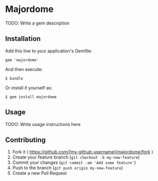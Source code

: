 # Majordome

TODO: Write a gem description

## Installation

Add this line to your application's Gemfile:

    gem 'majordome'

And then execute:

    $ bundle

Or install it yourself as:

    $ gem install majordome

## Usage

TODO: Write usage instructions here

## Contributing

1. Fork it ( https://github.com/[my-github-username]/majordome/fork )
2. Create your feature branch (`git checkout -b my-new-feature`)
3. Commit your changes (`git commit -am 'Add some feature'`)
4. Push to the branch (`git push origin my-new-feature`)
5. Create a new Pull Request
